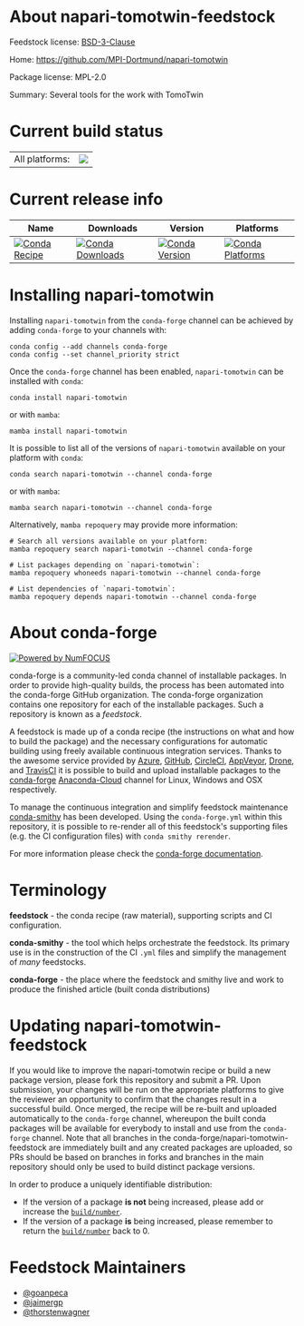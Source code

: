 About napari-tomotwin-feedstock
===============================

Feedstock license: [BSD-3-Clause](https://github.com/conda-forge/napari-tomotwin-feedstock/blob/main/LICENSE.txt)

Home: https://github.com/MPI-Dortmund/napari-tomotwin

Package license: MPL-2.0

Summary: Several tools for the work with TomoTwin

Current build status
====================


<table><tr><td>All platforms:</td>
    <td>
      <a href="https://dev.azure.com/conda-forge/feedstock-builds/_build/latest?definitionId=19057&branchName=main">
        <img src="https://dev.azure.com/conda-forge/feedstock-builds/_apis/build/status/napari-tomotwin-feedstock?branchName=main">
      </a>
    </td>
  </tr>
</table>

Current release info
====================

| Name | Downloads | Version | Platforms |
| --- | --- | --- | --- |
| [![Conda Recipe](https://img.shields.io/badge/recipe-napari--tomotwin-green.svg)](https://anaconda.org/conda-forge/napari-tomotwin) | [![Conda Downloads](https://img.shields.io/conda/dn/conda-forge/napari-tomotwin.svg)](https://anaconda.org/conda-forge/napari-tomotwin) | [![Conda Version](https://img.shields.io/conda/vn/conda-forge/napari-tomotwin.svg)](https://anaconda.org/conda-forge/napari-tomotwin) | [![Conda Platforms](https://img.shields.io/conda/pn/conda-forge/napari-tomotwin.svg)](https://anaconda.org/conda-forge/napari-tomotwin) |

Installing napari-tomotwin
==========================

Installing `napari-tomotwin` from the `conda-forge` channel can be achieved by adding `conda-forge` to your channels with:

```
conda config --add channels conda-forge
conda config --set channel_priority strict
```

Once the `conda-forge` channel has been enabled, `napari-tomotwin` can be installed with `conda`:

```
conda install napari-tomotwin
```

or with `mamba`:

```
mamba install napari-tomotwin
```

It is possible to list all of the versions of `napari-tomotwin` available on your platform with `conda`:

```
conda search napari-tomotwin --channel conda-forge
```

or with `mamba`:

```
mamba search napari-tomotwin --channel conda-forge
```

Alternatively, `mamba repoquery` may provide more information:

```
# Search all versions available on your platform:
mamba repoquery search napari-tomotwin --channel conda-forge

# List packages depending on `napari-tomotwin`:
mamba repoquery whoneeds napari-tomotwin --channel conda-forge

# List dependencies of `napari-tomotwin`:
mamba repoquery depends napari-tomotwin --channel conda-forge
```


About conda-forge
=================

[![Powered by
NumFOCUS](https://img.shields.io/badge/powered%20by-NumFOCUS-orange.svg?style=flat&colorA=E1523D&colorB=007D8A)](https://numfocus.org)

conda-forge is a community-led conda channel of installable packages.
In order to provide high-quality builds, the process has been automated into the
conda-forge GitHub organization. The conda-forge organization contains one repository
for each of the installable packages. Such a repository is known as a *feedstock*.

A feedstock is made up of a conda recipe (the instructions on what and how to build
the package) and the necessary configurations for automatic building using freely
available continuous integration services. Thanks to the awesome service provided by
[Azure](https://azure.microsoft.com/en-us/services/devops/), [GitHub](https://github.com/),
[CircleCI](https://circleci.com/), [AppVeyor](https://www.appveyor.com/),
[Drone](https://cloud.drone.io/welcome), and [TravisCI](https://travis-ci.com/)
it is possible to build and upload installable packages to the
[conda-forge](https://anaconda.org/conda-forge) [Anaconda-Cloud](https://anaconda.org/)
channel for Linux, Windows and OSX respectively.

To manage the continuous integration and simplify feedstock maintenance
[conda-smithy](https://github.com/conda-forge/conda-smithy) has been developed.
Using the ``conda-forge.yml`` within this repository, it is possible to re-render all of
this feedstock's supporting files (e.g. the CI configuration files) with ``conda smithy rerender``.

For more information please check the [conda-forge documentation](https://conda-forge.org/docs/).

Terminology
===========

**feedstock** - the conda recipe (raw material), supporting scripts and CI configuration.

**conda-smithy** - the tool which helps orchestrate the feedstock.
                   Its primary use is in the construction of the CI ``.yml`` files
                   and simplify the management of *many* feedstocks.

**conda-forge** - the place where the feedstock and smithy live and work to
                  produce the finished article (built conda distributions)


Updating napari-tomotwin-feedstock
==================================

If you would like to improve the napari-tomotwin recipe or build a new
package version, please fork this repository and submit a PR. Upon submission,
your changes will be run on the appropriate platforms to give the reviewer an
opportunity to confirm that the changes result in a successful build. Once
merged, the recipe will be re-built and uploaded automatically to the
`conda-forge` channel, whereupon the built conda packages will be available for
everybody to install and use from the `conda-forge` channel.
Note that all branches in the conda-forge/napari-tomotwin-feedstock are
immediately built and any created packages are uploaded, so PRs should be based
on branches in forks and branches in the main repository should only be used to
build distinct package versions.

In order to produce a uniquely identifiable distribution:
 * If the version of a package **is not** being increased, please add or increase
   the [``build/number``](https://docs.conda.io/projects/conda-build/en/latest/resources/define-metadata.html#build-number-and-string).
 * If the version of a package **is** being increased, please remember to return
   the [``build/number``](https://docs.conda.io/projects/conda-build/en/latest/resources/define-metadata.html#build-number-and-string)
   back to 0.

Feedstock Maintainers
=====================

* [@goanpeca](https://github.com/goanpeca/)
* [@jaimergp](https://github.com/jaimergp/)
* [@thorstenwagner](https://github.com/thorstenwagner/)

